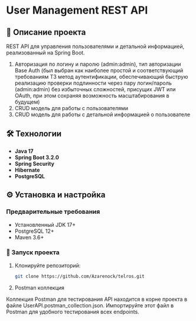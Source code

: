 # User Management REST API

## 📝 Описание проекта
REST API для управления пользователями и детальной информацией, реализованный на Spring Boot.

1) Авторизация по логину и паролю (admin:admin), тип авторизации Base Auth (был выбран как наиболее простой и соответствующий требованиям ТЗ метод аутентификации, обеспечивающий быструю реализацию проверки подлинности через пару логин/пароль (admin:admin) без избыточных сложностей, присущих JWT или OAuth, при этом сохраняя возможность масштабирования в будущем)
2) CRUD модель для работы с пользователями
3) CRUD модель для работы с детальной информацией о пользователе

## 🛠 Технологии
- **Java 17**
- **Spring Boot 3.2.0**
- **Spring Security**
- **Hibernate**
- **PostgreSQL**

## ⚙️ Установка и настройка

### Предварительные требования
- Установленный JDK 17+
- PostgreSQL 12+
- Maven 3.6+

### 🚀 Запуск проекта
1. Клонируйте репозиторий:
   ```bash
   git clone https://github.com/Azarenock/telros.git
   
2. Postman коллекция

Коллекция Postman для тестирования API находится в корне проекта в файле UserAPI.postman_collection.json. Импортируйте этот файл в Postman для удобного тестирования всех endpoints.
